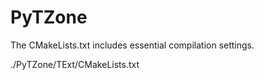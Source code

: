 # PyTZone

The CMakeLists.txt includes essential compilation settings.

./PyTZone/TExt/CMakeLists.txt
